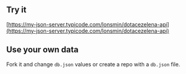## Try it
[https://my-json-server.typicode.com/lonsmin/dotacezelena-api](https://my-json-server.typicode.com/lonsmin/dotacezelena-api)

## Use your own data
Fork it and change `db.json` values or create a repo with a `db.json` file.
